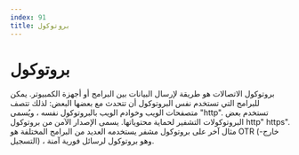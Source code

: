 ```yaml
---
index: 91
title: بروتوكول
---
```

# بروتوكول

بروتوكول الاتصالات هو طريقة لإرسال البيانات بين البرامج أو أجهزة الكمبيوتر. يمكن للبرامج التي تستخدم نفس البروتوكول أن تتحدث مع بعضها البعض: لذلك تتصف متصفحات الويب وخوادم الويب بالبروتوكول نفسه ، ويُسمى "http". تستخدم بعض البروتوكولات التشفير لحماية محتوياتها. يسمى الإصدار الآمن من بروتوكول http" https". مثال آخر على بروتوكول مشفر يستخدمه العديد من البرامج المختلفة هو OTR (خارج-التسجيل) ، وهو بروتوكول لرسائل فورية آمنة.